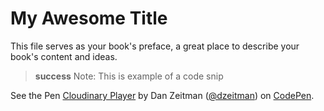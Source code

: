 # My Awesome Title

This file serves as your book's preface, a great place to describe your book's content and ideas.


>**success** Note: This is example of a code snip

<p data-height="300" data-theme-id="31498" data-slug-hash="GQepOG" data-default-tab="js,result" data-user="dzeitman" data-embed-version="2" data-pen-title="Cloudinary Player" class="codepen">See the Pen <a href="https://codepen.io/dzeitman/pen/GQepOG/">Cloudinary Player</a> by Dan Zeitman (<a href="https://codepen.io/dzeitman">@dzeitman</a>) on <a href="https://codepen.io">CodePen</a>.</p>
<script async src="https://static.codepen.io/assets/embed/ei.js"></script>